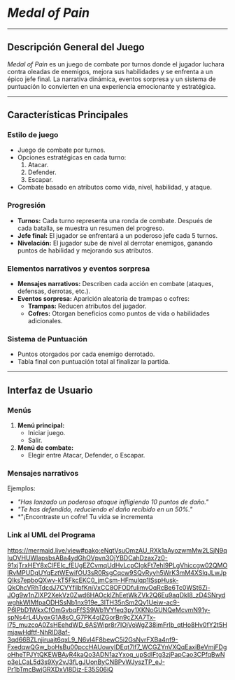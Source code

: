 # ***Medal of Pain***

---

## **Descripción General del Juego**
*Medal of Pain* es un juego de combate por turnos donde el jugador luchara contra oleadas de enemigos, mejora sus habilidades y se enfrenta a un épico jefe final. La narrativa dinámica, eventos sorpresa y un sistema de puntuación lo convierten en una experiencia emocionante y estratégica.

---

## **Características Principales**

### **Estilo de juego**
- Juego de combate por turnos.
- Opciones estratégicas en cada turno:
  1. Atacar.
  2. Defender.
  3. Escapar.
- Combate basado en atributos como vida, nivel, habilidad, y ataque.

### **Progresión**
- **Turnos:** Cada turno representa una ronda de combate. Después de cada batalla, se muestra un resumen del progreso.
- **Jefe final:** El jugador se enfrentará a un poderoso jefe cada 5 turnos.
- **Nivelación:** El jugador sube de nivel al derrotar enemigos, ganando puntos de habilidad y mejorando sus atributos.

### **Elementos narrativos y eventos sorpresa**
- **Mensajes narrativos:** Describen cada acción en combate (ataques, defensas, derrotas, etc.).
- **Eventos sorpresa:** Aparición aleatoria de trampas o cofres:
  - **Trampas:** Reducen atributos del jugador.
  - **Cofres:** Otorgan beneficios como puntos de vida o habilidades adicionales.

### **Sistema de Puntuación**
- Puntos otorgados por cada enemigo derrotado.
- Tabla final con puntuación total al finalizar la partida.

---

## **Interfaz de Usuario**

### **Menús**
1. **Menú principal:**
   - Iniciar juego.
   - Salir.
2. **Menú de combate:**
   - Elegir entre Atacar, Defender, o Escapar.

### **Mensajes narrativos**
Ejemplos:
- *"Has lanzado un poderoso ataque infligiendo 10 puntos de daño."*
- *"Te has defendido, reduciendo el daño recibido en un 50%."*
- *"¡Encontraste un cofre! Tu vida se incrementa



### **Link al UML del Programa**

https://mermaid.live/view#pako:eNqtVsuOmzAU_RXk1aAyozwmMw2LSjN9qIuOVHUWlapsbsABa4ydGhOVpvn3OjYBDCahDzax7z0-91xjTrxHEY8xClFEIc_fEUgEZCvmqUdHvLcpCIgkFt7ehI9PLgVhiccgw02QMOlRvMPUDqUYqEztWEwifOU3sR0RsgCqcw9SQvRyyh5WrK3mM4XSlqJLwJpQIks7epboQXwv-kT5FkcEKC0_jmCsm-HFmuIqp1lSspHusk-QkOhcVRhTdcdJ7CVYfiIbfKniVxCC8OFODfulimvOqRcBe6Tc0WSt6Zi-JOg9w1nZlXP2XekVz0Zwd6HAOcklZhEetWkZVk2Q6Eu9aqDkI8_zD4SNrydwghkWIMfpaODHSsNb1nx919e_3lTH35nSm2Qy1Ueiw-ac9-P6IPbD1WkxCfOmGvbqFfSS9Wb1VYfeq3py1XKNoGUNQeMcvmN91y-spNs4rL4UyoxG1A8sO_G7PK4qlZGorBn9cZXA7Tx-l75_muzcoA0ZsHEehdWD_6ASWipr8r7IOjVoWgZ38imFrIb_qtHo8Hv0fY2t5HmjawHdftf-NhRID8af-3qd66BZLnjiruajt6qxL9_N6vI4F8bewC5i2GsNvrFXBa4nf9-FxedqwQGw_boHsBu00pccHAUowyIDEqt7lf7_WCGZYnVXQqEaxiBeVmjFDgoHheTPJYtQKEWBAyR4kaQo3ADN1azYxoq_upSdIFtg3zjPapCao3CPfqBwNp3eLCaL5d3s9Xy2vJ3fLgJUonByCNBPvWJyszTP_eJ-Pr1bTmcBwjGRXDxVl8Djz-E35S06iQ
